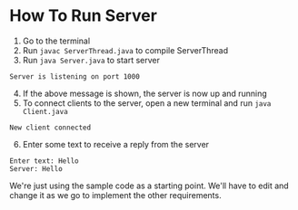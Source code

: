 # How To Run Server
1. Go to the terminal
2. Run `javac ServerThread.java` to compile ServerThread
3. Run `java Server.java` to start server
```
Server is listening on port 1000
```
4. If the above message is shown, the server is now up and running
5. To connect clients to the server, open a new terminal and run `java Client.java`
```
New client connected
```
6. Enter some text to receive a reply from the server
```
Enter text: Hello
Server: Hello
```

We're just using the sample code as a starting point. We'll have to edit and change it as we go to implement the other requirements. 
